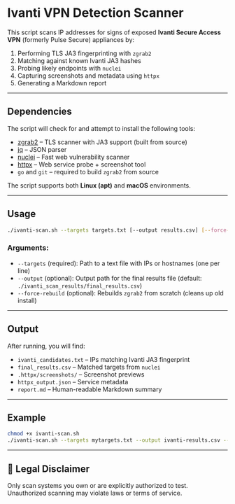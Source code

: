 # Ivanti VPN Detection Scanner

This script scans IP addresses for signs of exposed **Ivanti Secure Access VPN** (formerly Pulse Secure) appliances by:

1. Performing TLS JA3 fingerprinting with `zgrab2`
2. Matching against known Ivanti JA3 hashes
3. Probing likely endpoints with `nuclei`
4. Capturing screenshots and metadata using `httpx`
5. Generating a Markdown report

---

## Dependencies

The script will check for and attempt to install the following tools:

- [zgrab2](https://github.com/zmap/zgrab2) – TLS scanner with JA3 support (built from source)
- [jq](https://stedolan.github.io/jq/) – JSON parser
- [nuclei](https://github.com/projectdiscovery/nuclei) – Fast web vulnerability scanner
- [httpx](https://github.com/projectdiscovery/httpx) – Web service probe + screenshot tool
- `go` and `git` – required to build `zgrab2` from source

The script supports both **Linux (apt)** and **macOS** environments.

---

## Usage

```bash
./ivanti-scan.sh --targets targets.txt [--output results.csv] [--force-rebuild]
```

### Arguments:
- `--targets` (required): Path to a text file with IPs or hostnames (one per line)
- `--output` (optional): Output path for the final results file (default: `./ivanti_scan_results/final_results.csv`)
- `--force-rebuild` (optional): Rebuilds `zgrab2` from scratch (cleans up old install)

---

## Output

After running, you will find:
- `ivanti_candidates.txt` – IPs matching Ivanti JA3 fingerprint
- `final_results.csv` – Matched targets from `nuclei`
- `.httpx/screenshots/` – Screenshot previews
- `httpx_output.json` – Service metadata
- `report.md` – Human-readable Markdown summary

---

## Example

```bash
chmod +x ivanti-scan.sh
./ivanti-scan.sh --targets mytargets.txt --output ivanti-results.csv --force-rebuild
```

---

## 🔐 Legal Disclaimer

Only scan systems you own or are explicitly authorized to test. Unauthorized scanning may violate laws or terms of service.
